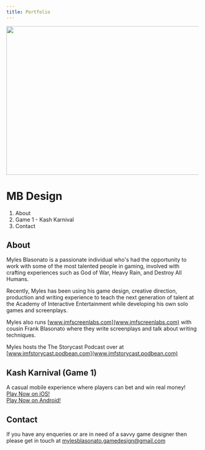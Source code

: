 ```yaml
---
title: Portfolio
---
```


<img align="centre" width="540" height="390" src="https://github.com/mylesblasonato/mbdesign/blob/main/fableCraftLogo.png?raw=true">

# MB Design

1. About 
2. Game 1 - Kash Karnival
3. Contact

## About
Myles Blasonato is a passionate individual who's had the opportunity to work with some of the most talented people in gaming, involved with crafting experiences such as God of War, Heavy Rain, and Destroy All Humans.

Recently, Myles has been using his game design, creative direction, production and writing experience to teach the next generation of talent at the Academy of Interactive Entertainment while developing his own solo games and screenplays.

Myles also runs [www.jmfscreenlabs.com](www.jmfscreenlabs.com) with cousin Frank Blasonato where they write screenplays and talk about writing techniques.

Myles hosts the The Storycast Podcast over at [www.jmfstorycast.podbean.com](www.jmfstorycast.podbean.com)

## Kash Karnival (Game 1)
A casual mobile experience where players can bet and win real money!  
[Play Now on iOS!](http://ow.ly/r2hL304ZXPx)  
[Play Now on Android!](http://ow.ly/jLDT304ZXS7)

## Contact
If you have any enqueries or are in need of a savvy game designer then please get in touch at [mylesblasonato.gamedesign@gmail.com](mailto:mylesblasonato.gamedesign@gmail.com)
